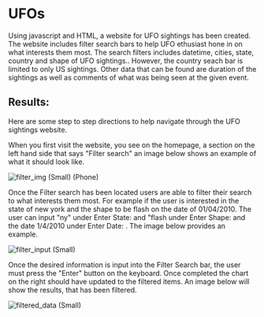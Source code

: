 # UFOs
Using javascript and HTML, a website for UFO sightings has been created. The website includes filter search bars to help UFO ethusiast hone in on what interests them most. The search filters includes datetime, cities, state, country and shape of UFO sightings.. However, the country seach bar is limited to only US sightings. Other data that can be found are duration of the sightings as well as comments of what was being seen at the given event.

## Results:
  Here are some step to step directions to help navigate through the UFO sightings website.

  When you first visit the website, you see on the homepage, a section on the left hand side that says "Filter search" an image below shows an example of what it should look like. 

![filter_img (Small) (Phone)](https://user-images.githubusercontent.com/117749494/219172341-f04f6063-64e4-4230-a150-bb9624e2fcec.PNG)

Once the Filter search has been located users are able to filter their search to what interests them most. For example if the user is interested in the state of new york and the shape to be flash on the date of 01/04/2010. The user can input "ny" under Enter State: and "flash under Enter Shape: and the date 1/4/2010 under Enter Date: .
The image below provides an example.

![filter_input (Small)](https://user-images.githubusercontent.com/117749494/219172951-639cb5a1-7e2d-4aad-b2cf-eda407f35a46.PNG)

Once the desired information is input into the Filter Search bar, the user must press the "Enter" button on the keyboard. Once completed the chart on the right should have updated to the filtered items. An image below will show the results, that has been filtered. 

![filtered_data (Small)](https://user-images.githubusercontent.com/117749494/219174644-7e9c0ceb-e794-4428-baba-b88cebad0ab8.PNG)
